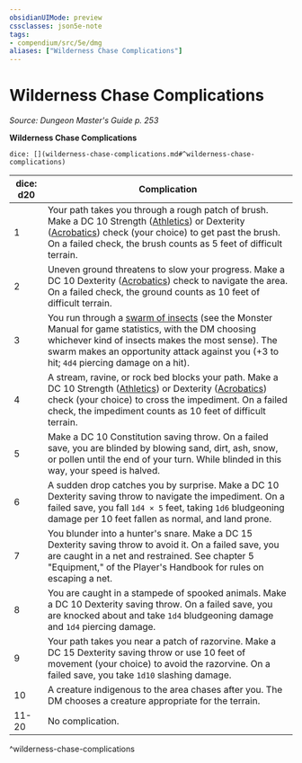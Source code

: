 ```yaml
---
obsidianUIMode: preview
cssclasses: json5e-note
tags:
- compendium/src/5e/dmg
aliases: ["Wilderness Chase Complications"]
---
```

# Wilderness Chase Complications
*Source: Dungeon Master's Guide p. 253* 

**Wilderness Chase Complications**

`dice: [](wilderness-chase-complications.md#^wilderness-chase-complications)`

| dice: d20 | Complication |
|-----------|--------------|
| 1 | Your path takes you through a rough patch of brush. Make a DC 10 Strength ([Athletics](git/3-Mechanics/CLI/rules/skills.md#Athletics)) or Dexterity ([Acrobatics](git/3-Mechanics/CLI/rules/skills.md#Acrobatics)) check (your choice) to get past the brush. On a failed check, the brush counts as 5 feet of difficult terrain. |
| 2 | Uneven ground threatens to slow your progress. Make a DC 10 Dexterity ([Acrobatics](git/3-Mechanics/CLI/rules/skills.md#Acrobatics)) check to navigate the area. On a failed check, the ground counts as 10 feet of difficult terrain. |
| 3 | You run through a [swarm of insects](swarm-of-insects.md) (see the Monster Manual for game statistics, with the DM choosing whichever kind of insects makes the most sense). The swarm makes an opportunity attack against you (+3 to hit; `4d4` piercing damage on a hit). |
| 4 | A stream, ravine, or rock bed blocks your path. Make a DC 10 Strength ([Athletics](git/3-Mechanics/CLI/rules/skills.md#Athletics)) or Dexterity ([Acrobatics](git/3-Mechanics/CLI/rules/skills.md#Acrobatics)) check (your choice) to cross the impediment. On a failed check, the impediment counts as 10 feet of difficult terrain. |
| 5 | Make a DC 10 Constitution saving throw. On a failed save, you are blinded by blowing sand, dirt, ash, snow, or pollen until the end of your turn. While blinded in this way, your speed is halved. |
| 6 | A sudden drop catches you by surprise. Make a DC 10 Dexterity saving throw to navigate the impediment. On a failed save, you fall `1d4 × 5` feet, taking `1d6` bludgeoning damage per 10 feet fallen as normal, and land prone. |
| 7 | You blunder into a hunter's snare. Make a DC 15 Dexterity saving throw to avoid it. On a failed save, you are caught in a net and restrained. See chapter 5 "Equipment," of the Player's Handbook for rules on escaping a net. |
| 8 | You are caught in a stampede of spooked animals. Make a DC 10 Dexterity saving throw. On a failed save, you are knocked about and take `1d4` bludgeoning damage and `1d4` piercing damage. |
| 9 | Your path takes you near a patch of razorvine. Make a DC 15 Dexterity saving throw or use 10 feet of movement (your choice) to avoid the razorvine. On a failed save, you take `1d10` slashing damage. |
| 10 | A creature indigenous to the area chases after you. The DM chooses a creature appropriate for the terrain. |
| 11-20 | No complication. |
^wilderness-chase-complications